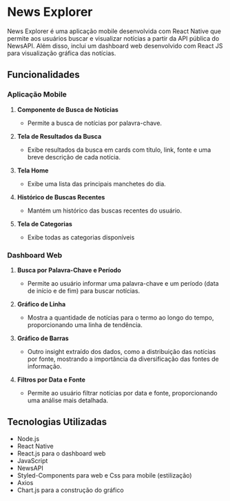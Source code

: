 # News Explorer

News Explorer é uma aplicação mobile desenvolvida com React Native que permite aos usuários buscar e visualizar notícias a partir da API pública do NewsAPI. Além disso, inclui um dashboard web desenvolvido com React JS para visualização gráfica das notícias.


## Funcionalidades

### Aplicação Mobile

1. **Componente de Busca de Notícias**
   - Permite a busca de notícias por palavra-chave.

2. **Tela de Resultados da Busca**
   - Exibe resultados da busca em cards com título, link, fonte e uma breve descrição de cada notícia.

3. **Tela Home**
   - Exibe uma lista das principais manchetes do dia.

4. **Histórico de Buscas Recentes**
   - Mantém um histórico das buscas recentes do usuário.

5. **Tela de Categorias**
   - Exibe todas as categorias disponíveis



### Dashboard Web

1. **Busca por Palavra-Chave e Período**
   - Permite ao usuário informar uma palavra-chave e um período (data de início e de fim) para buscar notícias.

2. **Gráfico de Linha**
   - Mostra a quantidade de notícias para o termo ao longo do tempo, proporcionando uma linha de tendência.

3. **Gráfico de Barras**
   - Outro insight extraído dos dados, como a distribuição das notícias por fonte, mostrando a importância da diversificação das fontes de informação.

4. **Filtros por Data e Fonte**
   - Permite ao usuário filtrar notícias por data e fonte, proporcionando uma análise mais detalhada.


## Tecnologias Utilizadas



- Node.js
- React Native
- React.js para o dashboard web
- JavaScript
- NewsAPI
- Styled-Components para web e Css para mobile (estilização) 
- Axios
- Chart.js para a construção do gráfico


